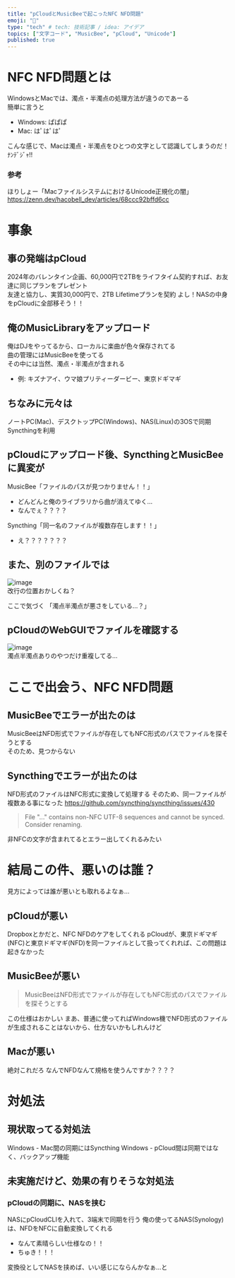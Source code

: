 ```yaml
---
title: "pCloudとMusicBeeで起こったNFC NFD問題"
emoji: "🙌"
type: "tech" # tech: 技術記事 / idea: アイデア
topics: ["文字コード", "MusicBee", "pCloud", "Unicode"]
published: true
---
```

# NFC NFD問題とは
WindowsとMacでは、濁点・半濁点の処理方法が違うのであーる  
簡単に言うと

 - Windows: ぱぱぱ
 - Mac: はﾟはﾟはﾟ

こんな感じで、Macは濁点・半濁点をひとつの文字として認識してしまうのだ！  
ﾅﾝﾃﾞｼﾞｬ!!  

### 参考
ほりしょー「MacファイルシステムにおけるUnicode正規化の闇」
https://zenn.dev/hacobell_dev/articles/68ccc92bffd6cc

# 事象
## 事の発端は**pCloud**
2024年のバレンタイン企画、60,000円で2TBをライフタイム契約すれば、お友達に同じプランをプレゼント  
友達と協力し、実質30,000円で、2TB Lifetimeプランを契約
よし！NASの中身をpCloudに全部移そう！！


## 俺のMusicLibraryをアップロード
俺はDJをやってるから、ローカルに楽曲が色々保存されてる  
曲の管理にはMusicBeeを使ってる  
その中には当然、濁点・半濁点が含まれる  
- 例: キズナアイ、ウマ娘プリティーダービー、東京ドギマギ

## ちなみに元々は
ノートPC(Mac)、デスクトップPC(Windows)、NAS(Linux)の3OSで同期  
Syncthingを利用

## pCloudにアップロード後、SyncthingとMusicBeeに異変が
MusicBee「ファイルのパスが見つかりません！！」
- どんどんと俺のライブラリから曲が消えてゆく…
- なんでぇ？？？？

Syncthing「同一名のファイルが複数存在します！！」
- え？？？？？？？

## また、別のファイルでは
![image](https://gyazo.com/aca5aef5c3b3403631e24f675a493223/thumb/1000)  
改行の位置おかしくね？

ここで気づく
「濁点半濁点が悪さをしている…？」

## pCloudのWebGUIでファイルを確認する
![image](https://gyazo.com/1a3b6501c1a8c677078617043aefe4ad/thumb/1000)  
濁点半濁点ありのやつだけ重複してる…

# ここで出会う、NFC NFD問題

## MusicBeeでエラーが出たのは
MusicBeeはNFD形式でファイルが存在してもNFC形式のパスでファイルを探そうとする  
そのため、見つからない

## Syncthingでエラーが出たのは
NFD形式のファイルはNFC形式に変換して処理する
そのため、同一ファイルが複数ある事になった
https://github.com/syncthing/syncthing/issues/430
>  File "..." contains non-NFC UTF-8 sequences and cannot be synced. Consider renaming.

非NFCの文字が含まれてるとエラー出してくれるみたい


# 結局この件、悪いのは誰？
見方によっては誰が悪いとも取れるよなぁ…

## pCloudが悪い
Dropboxとかだと、NFC NFDのケアをしてくれる
pCloudが、東京ドギマギ(NFC)と東京ドギマギ(NFD)を同一ファイルとして扱ってくれれば、この問題は起きなかった

## MusicBeeが悪い
>  MusicBeeはNFD形式でファイルが存在してもNFC形式のパスでファイルを探そうとする

この仕様はおかしい
まあ、普通に使ってればWindows機でNFD形式のファイルが生成されることはないから、仕方ないかもしれんけど

## Macが悪い
絶対これだろ
なんでNFDなんて規格を使うんですか？？？？


# 対処法
## 現状取ってる対処法
Windows - Mac間の同期にはSyncthing
Windows - pCloud間は同期ではなく、バックアップ機能

## 未実施だけど、効果の有りそうな対処法
### pCloudの同期に、NASを挟む
NASにpCloudCLIを入れて、3端末で同期を行う
俺の使ってるNAS(Synology)は、NFDをNFCに自動変換してくれる
- なんて素晴らしい仕様なの！！
- ちゅき！！！

変換役としてNASを挟めば、いい感じにならんかなぁ…と